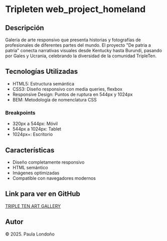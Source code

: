 # Tripleten web_project_homeland

## Descripción

Galería de arte responsivo que presenta historias y fotografías de profesionales de diferentes partes del mundo. El proyecto "De patria a patria" conecta narrativas visuales desde Kentucky hasta Burundi, pasando por Gales y Ucrania, celebrando la diversidad de la comunidad TripleTen.

## Tecnologías Utilizadas

- HTML5: Estructura semántica
- CSS3: Diseño responsivo con media queries, flexbox 
- Responsive Design: Puntos de ruptura en 544px y 1024px
- BEM: Metodología de nomenclatura CSS

### Breakpoints
- 320px a 544px: Móvil
- 544px a 1024px: Tablet
- 1024px+: Escritorio

## Características

- Diseño completamente responsivo  
- HTML semántico  
- Imágenes optimizadas  
- Compatible con navegadores modernos  


## Link para ver en GitHub

[TRIPLE TEN ART GALLERY](https://github.com/cresposlibres/web_project_homeland.git)

## Autor

© 2025. Paula Londoño
